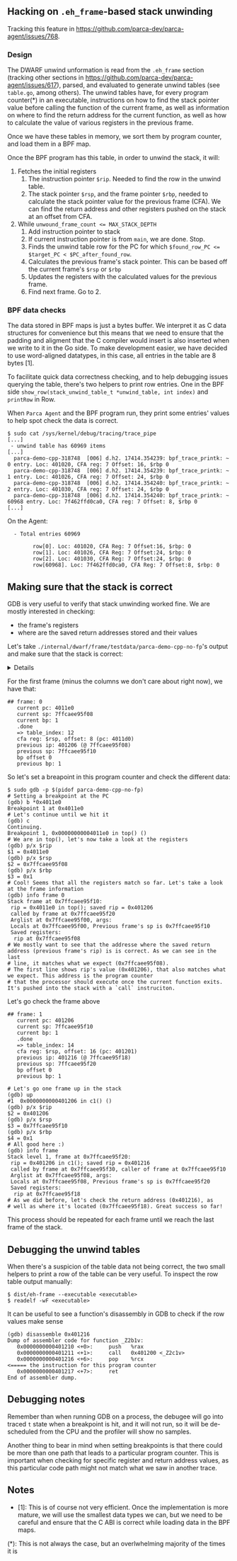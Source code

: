 ## Hacking on `.eh_frame`-based stack unwinding

Tracking this feature in https://github.com/parca-dev/parca-agent/issues/768.

### Design

The DWARF unwind unformation is read from the `.eh_frame` section (tracking other sections in https://github.com/parca-dev/parca-agent/issues/617), parsed, and evaluated to generate unwind tables (see `table.go`, among others). The unwind tables have, for every program counter(*) in an executable, instructions on how to find the stack pointer value before calling the function of the current frame, as well as information on where to find the return address for the current function, as well as how to calculate the value of various registers in the previous frame.

Once we have these tables in memory, we sort them by program counter, and load them in a BPF map.

Once the BPF program has this table, in order to unwind the stack, it will:

1. Fetches the initial registers
   1. The instruction pointer `$rip`. Needed to find the row in the unwind table.
   2. The stack pointer `$rsp`, and the frame pointer `$rbp`, needed to calculate the stack pointer value for the previous frame (CFA). We can find the return address and other registers pushed on the stack at an offset from CFA.
2. While `unwound_frame_count <= MAX_STACK_DEPTH`
   1. Add instruction pointer to stack
   2. If current instruction pointer is from `main`, we are done. Stop.
   3. Finds the unwind table row for the PC for which `$found_row_PC <= $target_PC < $PC_after_found_row`.
   4. Calculates the previous frame's stack pointer. This can be based off the current frame's `$rsp` or `$rbp`
   5. Updates the registers with the calculated values for the previous frame.
   6. Find next frame. Go to 2.

### BPF data checks

The data stored in BPF maps is just a bytes buffer. We interpret it as C data structures for convenience but this means that we need to ensure that the padding and aligment that the C compiler would insert is also inserted when we write to it in the Go side. To make development easier, we have decided to use word-aligned datatypes, in this case, all entries in the table are 8 bytes [1].

To facilitate quick data correctness checking, and to help debugging issues querying the table, there's two helpers to print row entries. One in the BPF side `show_row(stack_unwind_table_t *unwind_table, int index)` and `printRow` in Row.

When `Parca Agent` and the BPF program run, they print some entries' values to help spot check the data is correct.

```
$ sudo cat /sys/kernel/debug/tracing/trace_pipe
[...]
 - unwind table has 60969 items
[...]
  parca-demo-cpp-318748  [006] d.h2. 17414.354239: bpf_trace_printk: ~ 0 entry. Loc: 401020, CFA reg: 7 Offset: 16, $rbp 0
  parca-demo-cpp-318748  [006] d.h2. 17414.354239: bpf_trace_printk: ~ 1 entry. Loc: 401026, CFA reg: 7 Offset: 24, $rbp 0
  parca-demo-cpp-318748  [006] d.h2. 17414.354240: bpf_trace_printk: ~ 2 entry. Loc: 401030, CFA reg: 7 Offset: 24, $rbp 0
  parca-demo-cpp-318748  [006] d.h2. 17414.354240: bpf_trace_printk: ~ 60968 entry. Loc: 7f462ffd0ca0, CFA reg: 7 Offset: 8, $rbp 0
[...]
```

On the Agent:

```
  - Total entries 60969

        row[0]. Loc: 401020, CFA Reg: 7 Offset:16, $rbp: 0
        row[1]. Loc: 401026, CFA Reg: 7 Offset:24, $rbp: 0
        row[2]. Loc: 401030, CFA Reg: 7 Offset:24, $rbp: 0
        row[60968]. Loc: 7f462ffd0ca0, CFA Reg: 7 Offset:8, $rbp: 0
```

## Making sure that the stack is correct

GDB is very useful to verify that stack unwinding worked fine. We are mostly interested in checking:
- the frame's registers
- where are the saved return addresses stored and their values

Let's take `./internal/dwarf/frame/testdata/parca-demo-cpp-no-fp`'s output and make sure that the stack is correct:

<details>

```
parca-demo-cpp--1226527 [007] d.h2. 83153.230672: bpf_trace_printk: ~~~~~~~~~~~~~~~~~~~~~~~~~~~~~~~~~~~~~~~~~~~~~~
parca-demo-cpp--1226527 [007] d.h2. 83153.230673: bpf_trace_printk: traversing stack using .eh_frame information!!
parca-demo-cpp--1226527 [007] d.h2. 83153.230674: bpf_trace_printk: ~~~~~~~~~~~~~~~~~~~~~~~~~~~~~~~~~~~~~~~~~~~~~~
parca-demo-cpp--1226527 [007] d.h2. 83153.230675: bpf_trace_printk: - unwind table has 60957 items
parca-demo-cpp--1226527 [007] d.h2. 83153.230675: bpf_trace_printk: - main pc range 401260...4012d8
parca-demo-cpp--1226527 [007] d.h2. 83153.230676: bpf_trace_printk: ## frame: 0
parca-demo-cpp--1226527 [007] d.h2. 83153.230676: bpf_trace_printk:    current pc: 4011e0
parca-demo-cpp--1226527 [007] d.h2. 83153.230677: bpf_trace_printk:    current sp: 7ffcaee95f08
parca-demo-cpp--1226527 [007] d.h2. 83153.230677: bpf_trace_printk:    current bp: 1
parca-demo-cpp--1226527 [007] d.h2. 83153.230678: bpf_trace_printk:    .done
parca-demo-cpp--1226527 [007] d.h2. 83153.230678: bpf_trace_printk:    => table_index: 12
parca-demo-cpp--1226527 [007] d.h2. 83153.230679: bpf_trace_printk:    cfa reg: $rsp, offset: 8 (pc: 4011d0)
parca-demo-cpp--1226527 [007] d.h2. 83153.230680: bpf_trace_printk:    previous ip: 401206 (@ 7ffcaee95f08)
parca-demo-cpp--1226527 [007] d.h2. 83153.230681: bpf_trace_printk:    previous sp: 7ffcaee95f10
parca-demo-cpp--1226527 [007] d.h2. 83153.230681: bpf_trace_printk:    bp offset 0
parca-demo-cpp--1226527 [007] d.h2. 83153.230681: bpf_trace_printk:    previous bp: 1
parca-demo-cpp--1226527 [007] d.h2. 83153.230682: bpf_trace_printk: ## frame: 1
parca-demo-cpp--1226527 [007] d.h2. 83153.230682: bpf_trace_printk:    current pc: 401206
parca-demo-cpp--1226527 [007] d.h2. 83153.230682: bpf_trace_printk:    current sp: 7ffcaee95f10
parca-demo-cpp--1226527 [007] d.h2. 83153.230683: bpf_trace_printk:    current bp: 1
parca-demo-cpp--1226527 [007] d.h2. 83153.230684: bpf_trace_printk:    .done
parca-demo-cpp--1226527 [007] d.h2. 83153.230684: bpf_trace_printk:    => table_index: 14
parca-demo-cpp--1226527 [007] d.h2. 83153.230685: bpf_trace_printk:    cfa reg: $rsp, offset: 16 (pc: 401201)
parca-demo-cpp--1226527 [007] d.h2. 83153.230685: bpf_trace_printk:    previous ip: 401216 (@ 7ffcaee95f18)
parca-demo-cpp--1226527 [007] d.h2. 83153.230686: bpf_trace_printk:    previous sp: 7ffcaee95f20
parca-demo-cpp--1226527 [007] d.h2. 83153.230686: bpf_trace_printk:    bp offset 0
parca-demo-cpp--1226527 [007] d.h2. 83153.230686: bpf_trace_printk:    previous bp: 1
parca-demo-cpp--1226527 [007] d.h2. 83153.230687: bpf_trace_printk: ## frame: 2
parca-demo-cpp--1226527 [007] d.h2. 83153.230687: bpf_trace_printk:    current pc: 401216
parca-demo-cpp--1226527 [007] d.h2. 83153.230687: bpf_trace_printk:    current sp: 7ffcaee95f20
parca-demo-cpp--1226527 [007] d.h2. 83153.230688: bpf_trace_printk:    current bp: 1
parca-demo-cpp--1226527 [007] d.h2. 83153.230688: bpf_trace_printk:    .done
parca-demo-cpp--1226527 [007] d.h2. 83153.230689: bpf_trace_printk:    => table_index: 17
parca-demo-cpp--1226527 [007] d.h2. 83153.230689: bpf_trace_printk:    cfa reg: $rsp, offset: 16 (pc: 401211)
parca-demo-cpp--1226527 [007] d.h2. 83153.230690: bpf_trace_printk:    previous ip: 401226 (@ 7ffcaee95f28)
parca-demo-cpp--1226527 [007] d.h2. 83153.230690: bpf_trace_printk:    previous sp: 7ffcaee95f30
parca-demo-cpp--1226527 [007] d.h2. 83153.230691: bpf_trace_printk:    bp offset 0
parca-demo-cpp--1226527 [007] d.h2. 83153.230691: bpf_trace_printk:    previous bp: 1
parca-demo-cpp--1226527 [007] d.h2. 83153.230691: bpf_trace_printk: ## frame: 3
parca-demo-cpp--1226527 [007] d.h2. 83153.230692: bpf_trace_printk:    current pc: 401226
parca-demo-cpp--1226527 [007] d.h2. 83153.230692: bpf_trace_printk:    current sp: 7ffcaee95f30
parca-demo-cpp--1226527 [007] d.h2. 83153.230692: bpf_trace_printk:    current bp: 1
parca-demo-cpp--1226527 [007] d.h2. 83153.230693: bpf_trace_printk:    .done
parca-demo-cpp--1226527 [007] d.h2. 83153.230693: bpf_trace_printk:    => table_index: 20
parca-demo-cpp--1226527 [007] d.h2. 83153.230694: bpf_trace_printk:    cfa reg: $rsp, offset: 16 (pc: 401221)
parca-demo-cpp--1226527 [007] d.h2. 83153.230694: bpf_trace_printk:    previous ip: 401299 (@ 7ffcaee95f38)
parca-demo-cpp--1226527 [007] d.h2. 83153.230695: bpf_trace_printk:    previous sp: 7ffcaee95f40
parca-demo-cpp--1226527 [007] d.h2. 83153.230695: bpf_trace_printk:    bp offset 0
parca-demo-cpp--1226527 [007] d.h2. 83153.230695: bpf_trace_printk:    previous bp: 1
parca-demo-cpp--1226527 [007] d.h2. 83153.230696: bpf_trace_printk: ## frame: 4
parca-demo-cpp--1226527 [007] d.h2. 83153.230696: bpf_trace_printk:    current pc: 401299
parca-demo-cpp--1226527 [007] d.h2. 83153.230696: bpf_trace_printk:    current sp: 7ffcaee95f40
parca-demo-cpp--1226527 [007] d.h2. 83153.230697: bpf_trace_printk:    current bp: 1
parca-demo-cpp--1226527 [007] d.h2. 83153.230697: bpf_trace_printk: ======= reached main! =======
parca-demo-cpp--1226527 [007] d.h2. 83153.230698: bpf_trace_printk: ~ 0 entry. Loc: 401020, CFA reg: 7 Offset: 16, $rbp 0
parca-demo-cpp--1226527 [007] d.h2. 83153.230699: bpf_trace_printk: ~ 1 entry. Loc: 401026, CFA reg: 7 Offset: 24, $rbp 0
parca-demo-cpp--1226527 [007] d.h2. 83153.230700: bpf_trace_printk: ~ 2 entry. Loc: 401030, CFA reg: 7 Offset: 24, $rbp 0
parca-demo-cpp--1226527 [007] d.h2. 83153.230701: bpf_trace_printk: ~ 60956 entry. Loc: 7f0fa57f4ca0, CFA reg: 7 Offset: 8, $rbp 0
```

</details>

For the first frame (minus the columns we don't care about right now), we have that:

```
## frame: 0
   current pc: 4011e0
   current sp: 7ffcaee95f08
   current bp: 1
   .done
   => table_index: 12
   cfa reg: $rsp, offset: 8 (pc: 4011d0)
   previous ip: 401206 (@ 7ffcaee95f08)
   previous sp: 7ffcaee95f10
   bp offset 0
   previous bp: 1
```

So let's set a breapoint in this program counter and check the different data:

```
$ sudo gdb -p $(pidof parca-demo-cpp-no-fp)
# Setting a breakpoint at the PC
(gdb) b *0x4011e0
Breakpoint 1 at 0x4011e0
# Let's continue until we hit it
(gdb) c
Continuing.
Breakpoint 1, 0x00000000004011e0 in top() ()
# We are in top(), let's now take a look at the registers
(gdb) p/x $rip
$1 = 0x4011e0
(gdb) p/x $rsp
$2 = 0x7ffcaee95f08
(gdb) p/x $rbp
$3 = 0x1
# Cool! Seems that all the registers match so far. Let's take a look at the frame information
(gdb) info frame 0
Stack frame at 0x7ffcaee95f10:
 rip = 0x4011e0 in top(); saved rip = 0x401206
 called by frame at 0x7ffcaee95f20
 Arglist at 0x7ffcaee95f00, args:
 Locals at 0x7ffcaee95f00, Previous frame's sp is 0x7ffcaee95f10
 Saved registers:
  rip at 0x7ffcaee95f08
# We mostly want to see that the addresse where the saved return address (previous frame's rip) is is correct. As we can see in the last
# line, it matches what we expect (0x7ffcaee95f08).
# The first line shows rip's value (0x401206), that also matches what we expect. This address is the program counter
# that the processor should execute once the current function exits. It's pushed into the stack with a `call` instruciton.
```

Let's go check the frame above
```
## frame: 1
   current pc: 401206
   current sp: 7ffcaee95f10
   current bp: 1
   .done
   => table_index: 14
   cfa reg: $rsp, offset: 16 (pc: 401201)
   previous ip: 401216 (@ 7ffcaee95f18)
   previous sp: 7ffcaee95f20
   bp offset 0
   previous bp: 1
```

```
# Let's go one frame up in the stack
(gdb) up
#1  0x0000000000401206 in c1() ()
(gdb) p/x $rip
$2 = 0x401206
(gdb) p/x $rsp
$3 = 0x7ffcaee95f10
(gdb) p/x $rbp
$4 = 0x1
# All good here :)
(gdb) info frame
Stack level 1, frame at 0x7ffcaee95f20:
 rip = 0x401206 in c1(); saved rip = 0x401216
 called by frame at 0x7ffcaee95f30, caller of frame at 0x7ffcaee95f10
 Arglist at 0x7ffcaee95f08, args:
 Locals at 0x7ffcaee95f08, Previous frame's sp is 0x7ffcaee95f20
 Saved registers:
  rip at 0x7ffcaee95f18
# As we did before, let's check the return address (0x401216), as
# well as where it's located (0x7ffcaee95f18). Great success so far!
```

This process should be repeated for each frame until we reach the last frame of the stack.

## Debugging the unwind tables

When there's a suspicion of the table data not being correct, the two small helpers to print a row of the table can be very useful. To inspect the row table output manually:

```
$ dist/eh-frame --executable <executable>
$ readelf -wF <executable>
```

It can be useful to see a function's disassembly in GDB to check if the row values make sense

```
(gdb) disassemble 0x401216
Dump of assembler code for function _Z2b1v:
   0x0000000000401210 <+0>:     push   %rax
   0x0000000000401211 <+1>:     call   0x401200 <_Z2c1v>
   0x0000000000401216 <+6>:     pop    %rcx                       <===== the instruction for this program counter
   0x0000000000401217 <+7>:     ret
End of assembler dump.
```


## Debugging notes

Remember than when running GDB on a process, the debugee will go into traced `t` state when a breakpoint is hit, and it will not run, so it will be de-scheduled from the CPU and the profiler will show no samples.

Another thing to bear in mind when setting breakpoints is that there could be more than one path that leads to a particular program counter. This is important when checking for specific register and return address values, as this particular code path might not match what we saw in another trace.


## Notes

- [1]: This is of course not very efficient. Once the implementation is more mature, we will use the smallest data types we can, but we need to be careful and ensure that the C ABI is correct while loading data in the BPF maps.


(*): This is not always the case, but an overlwhelming majority of the times it is
